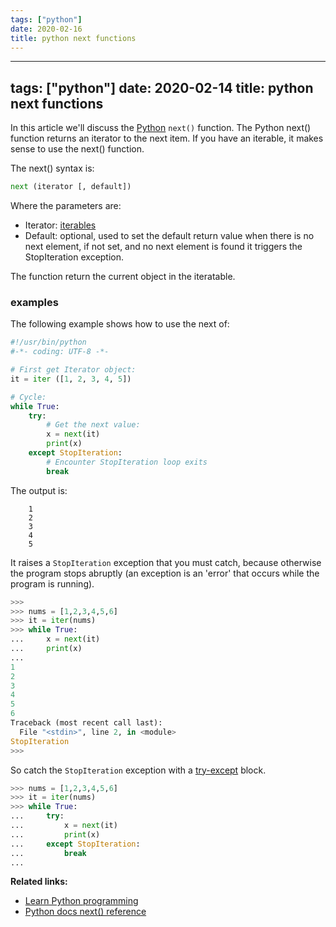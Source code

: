 ```yaml
---
tags: ["python"]
date: 2020-02-16
title: python next functions
---
```

---
tags: ["python"]
date: 2020-02-14
title: python next functions
---
In this article we'll discuss the [Python](https://python.org) `next()` function. The Python next() function returns an iterator to the next item. If you have an iterable, it makes sense to use the next() function.

The next() syntax is:

```python
next (iterator [, default])
```
Where the parameters are:

* Iterator: [iterables](https://pythonbasics.org/iterable/)
* Default: optional, used to set the default return value when there is no next element, if not set, and no next element is found it triggers the StopIteration exception.

The function return the current object in the iteratable.

### examples

The following example shows how to use the next of:

```python
#!/usr/bin/python
#-*- coding: UTF-8 -*-

# First get Iterator object:
it = iter ([1, 2, 3, 4, 5])

# Cycle:
while True:
    try:
        # Get the next value:
        x = next(it)
        print(x)
    except StopIteration:
        # Encounter StopIteration loop exits
        break
```

The output is:

```
    1
    2
    3
    4
    5
```

It raises a `StopIteration` exception that you must catch, because otherwise the program stops abruptly (an exception is an 'error' that occurs while the program is running).

```python
>>> 
>>> nums = [1,2,3,4,5,6]
>>> it = iter(nums)
>>> while True:
...     x = next(it)
...     print(x)
... 
1
2
3
4
5
6
Traceback (most recent call last):
  File "<stdin>", line 2, in <module>
StopIteration
>>> 
```

So catch the `StopIteration` exception with a [try-except](https://pythonbasics.org/try-except/) block.

```python
>>> nums = [1,2,3,4,5,6]
>>> it = iter(nums)
>>> while True:
...     try:
...         x = next(it)
...         print(x)
...     except StopIteration:
...         break
... 
```

**Related links:**
* [Learn Python programming](https://gumroad.com/l/dcsp)
* [Python docs next() reference](https://docs.python.org/3.5/library/functions.html#next)

